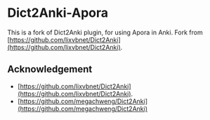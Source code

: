 # Dict2Anki-Apora

This is a fork of Dict2Anki plugin, for using Apora in Anki. Fork from [https://github.com/lixvbnet/Dict2Anki](https://github.com/lixvbnet/Dict2Anki).

## Acknowledgement

- [https://github.com/lixvbnet/Dict2Anki](https://github.com/lixvbnet/Dict2Anki).
- [https://github.com/megachweng/Dict2Anki](https://github.com/megachweng/Dict2Anki)
